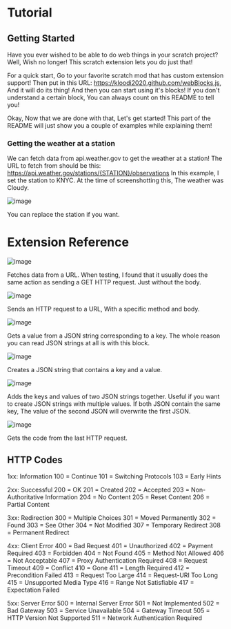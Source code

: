 # Tutorial
## Getting Started
Have you ever wished to be able to do web things in your scratch project?
Well, Wish no longer! This scratch extension lets you do just that!

For a quick start, Go to your favorite scratch mod that has custom extension support!
Then put in this URL: https://kloodi2020.github.com/webBlocks.js, And it will do its thing!
And then you can start using it's blocks! If you don't understand a certain block, You can always count on this README to tell you!

Okay, Now that we are done with that, Let's get started!
This part of the README will just show you a couple of examples while explaining them!
### Getting the weather at a station
We can fetch data from api.weather.gov to get the weather at a station!
The URL to fetch from should be this:
https://api.weather.gov/stations/{STATION}/observations
In this example, I set the station to KNYC. At the time of screenshotting this,
The weather was Cloudy.

![image](https://github.com/user-attachments/assets/044552f8-a102-4c23-b2f5-ecc9934ed24a)

You can replace the station if you want.

# Extension Reference

![image](https://github.com/user-attachments/assets/11d1cd50-1b59-4357-bd01-b3f57991cd99)

Fetches data from a URL.
When testing, I found that it usually does the same action as sending a GET HTTP request.
Just without the body.

![image](https://github.com/user-attachments/assets/dceb76d4-910e-4b69-8587-65e241e866d0)

Sends an HTTP request to a URL, With a specific method and body.

![image](https://github.com/user-attachments/assets/2cfa2376-c899-4a1d-8961-a0a2c54cad17)

Gets a value from a JSON string corresponding to a key.
The whole reason you can read JSON strings at all is with this block.

![image](https://github.com/user-attachments/assets/3f91edc3-aebe-48ca-828d-b5f93e35b291)

Creates a JSON string that contains a key and a value.

![image](https://github.com/user-attachments/assets/836f4590-b123-469d-bf90-c10710b08726)

Adds the keys and values of two JSON strings together. Useful if you want to create JSON strings with multiple values.
If both JSON contain the same key, The value of the second JSON will overwrite the first JSON.

![image](https://github.com/user-attachments/assets/069c64ca-3a03-437f-8908-651a0497c3e8)

Gets the code from the last HTTP request.

## HTTP Codes
1xx: Information
100 = Continue
101 = Switching Protocols
103 = Early Hints

2xx: Successful
200 = OK
201 = Created
202 = Accepted
203 = Non-Authoritative Information
204 = No Content
205 = Reset Content
206 = Partial Content

3xx: Redirection
300 = Multiple Choices
301 = Moved Permanently
302 = Found
303 = See Other
304 = Not Modified
307 = Temporary Redirect
308 = Permanent Redirect

4xx: Client Error
400 = Bad Request
401 = Unauthorized
402 = Payment Required
403 = Forbidden
404 = Not Found
405 = Method Not Allowed
406 = Not Acceptable
407 = Proxy Authentication Required
408 = Request Timeout
409 = Conflict
410 = Gone
411 = Length Required
412 = Precondition Failed
413 = Request Too Large
414 = Request-URI Too Long
415 = Unsupported Media Type
416 = Range Not Satisfiable
417 = Expectation Failed

5xx: Server Error
500 = Internal Server Error
501 = Not Implemented
502 = Bad Gateway
503 = Service Unavailable
504 = Gateway Timeout
505 = HTTP Version Not Supported
511 = Network Authentication Required
